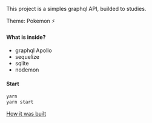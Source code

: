 This project is a simples graphql API, builded to studies.

Theme: Pokemon ⚡️

#### What is inside?

- graphql Apollo
- sequelize
- sqlite
- nodemon

#### Start

```bash
yarn
yarn start
```

[How it was built](https://github.com/xrafaelcruz/pokemon-api-graphql/blob/master/HowItWasBuilt.md)
